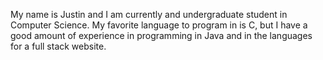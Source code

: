 My name is Justin and I am currently and undergraduate student
in Computer Science. My favorite language to program in is C, but
I have a good amount of experience in programming in Java and
in the languages for a full stack website.
